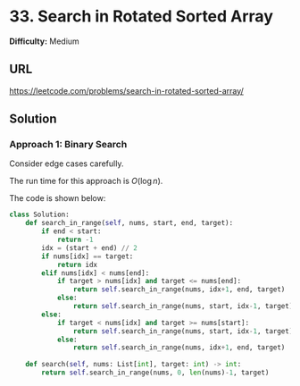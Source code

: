 # 33. Search in Rotated Sorted Array

**Difficulty:** Medium

## URL

https://leetcode.com/problems/search-in-rotated-sorted-array/

## Solution

### Approach 1: Binary Search

Consider edge cases carefully.

The run time for this approach is $O(\log n)$.

The code is shown below:

```python
class Solution:
    def search_in_range(self, nums, start, end, target):
        if end < start:
            return -1
        idx = (start + end) // 2
        if nums[idx] == target:
            return idx
        elif nums[idx] < nums[end]:
            if target > nums[idx] and target <= nums[end]:
                return self.search_in_range(nums, idx+1, end, target)
            else:
                return self.search_in_range(nums, start, idx-1, target)   
        else:
            if target < nums[idx] and target >= nums[start]:
                return self.search_in_range(nums, start, idx-1, target)
            else:
                return self.search_in_range(nums, idx+1, end, target)   
    
    def search(self, nums: List[int], target: int) -> int:
        return self.search_in_range(nums, 0, len(nums)-1, target)
        
```

